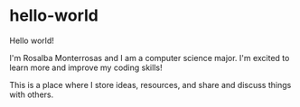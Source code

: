 # hello-world

Hello world!

I'm Rosalba Monterrosas and I am a computer science major. I'm excited to learn more and improve my coding skills!

This is a place where I store ideas, resources, and share and discuss things with others.
